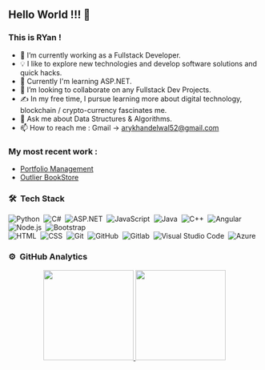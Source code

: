 ## Hello World !!! 👋
### This is RYan !

- 🔭 I’m currently working as a Fullstack Developer.
- 💡 I like to explore new technologies and develop software solutions and quick hacks.
- 🌱 Currently I'm learning ASP.NET.
- 👯 I’m looking to collaborate on any Fullstack Dev Projects.
- ✍️ In my free time, I pursue learning more about digital technology, blockchain / crypto-currency fascinates me.
- 💬 Ask me about Data Structures & Algorithms.
- 📫 How to reach me : Gmail -> arykhandelwal52@gmail.com 

### My most recent work : 
- [Portfolio Management](<https://github.com/ryan3142/PortfolioManagement>)
- [Outlier BookStore](<https://github.com/ryan3142/Asp-Net-Core-Projects/tree/master/OutLierBookStore>)


### 🛠 &nbsp;Tech Stack

![Python](https://img.shields.io/badge/-Python-05122A?style=flat&logo=python)&nbsp;
![C#](https://img.shields.io/badge/C%23-239120?style=for-the-badge&logo=c-sharp&logoColor=white)&nbsp;
![ASP.NET](https://img.shields.io/badge/.NET-5C2D91?style=for-the-badge&logo=.net&logoColor=white)&nbsp;
![JavaScript](https://img.shields.io/badge/-JavaScript-05122A?style=flat&logo=javascript)&nbsp;
![Java](https://img.shields.io/badge/-Java-05122A?style=flat&logo=Java&logoColor=FFA518)&nbsp;
![C++](https://img.shields.io/badge/-C++-05122A?style=flat&logo=C%2B%2B&logoColor=00599C)&nbsp;
![Angular](https://img.shields.io/badge/Angular-DD0031?style=for-the-badge&logo=angular&logoColor=white)&nbsp;
![Node.js](https://img.shields.io/badge/-Node.js-05122A?style=flat&logo=node.js)&nbsp;
![Bootstrap](https://img.shields.io/badge/-Bootstrap-05122A?style=flat&logo=bootstrap&logoColor=563D7C)\
![HTML](https://img.shields.io/badge/-HTML-05122A?style=flat&logo=HTML5)&nbsp;
![CSS](https://img.shields.io/badge/-CSS-05122A?style=flat&logo=CSS3&logoColor=1572B6)&nbsp;
![Git](https://img.shields.io/badge/-Git-05122A?style=flat&logo=git)&nbsp;
![GitHub](https://img.shields.io/badge/-GitHub-05122A?style=flat&logo=github)&nbsp;
![Gitlab](https://img.shields.io/badge/GitLab-330F63?style=for-the-badge&logo=gitlab&logoColor=white)&nbsp;
![Visual Studio Code](https://img.shields.io/badge/-Visual%20Studio%20Code-05122A?style=flat&logo=visual-studio-code&logoColor=007ACC)&nbsp;
![Azure](https://img.shields.io/badge/Microsoft_Azure-0089D6?style=for-the-badge&logo=microsoft-azure&logoColor=white)&nbsp;


### ⚙️ &nbsp;GitHub Analytics

<p align="center">
<a href="https://github.com/aryan3142">
  <img height="180em" src="https://github-readme-stats-eight-theta.vercel.app/api?username=aryan3142&show_icons=true&theme=algolia&include_all_commits=true&count_private=true"/>
  <img height="180em" src="https://github-readme-stats-eight-theta.vercel.app/api/top-langs/?username=aryan3142&layout=compact&langs_count=8&theme=algolia"/>
</a>
</p>
